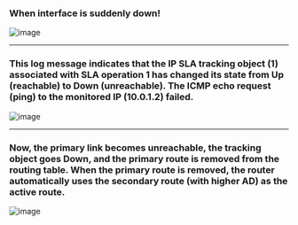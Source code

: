 ### When interface is suddenly down!
![image](https://github.com/user-attachments/assets/ba3a3c99-e5f9-407f-ad5c-626d323866e1)

---

### This log message indicates that the IP SLA tracking object (1) associated with SLA operation 1 has changed its state from Up (reachable) to Down (unreachable). The ICMP echo request (ping) to the monitored IP (10.0.1.2) failed.
![image](https://github.com/user-attachments/assets/9a1bd5d0-e221-4b89-88c9-03b770907dc8)

---

### Now, the primary link becomes unreachable, the tracking object goes Down, and the primary route is removed from the routing table. When the primary route is removed, the router automatically uses the secondary route (with higher AD) as the active route.
![image](https://github.com/user-attachments/assets/f4e29556-9481-4cc7-81b0-debd5622b91b)
